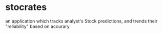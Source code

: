 stocrates
=========

an application which tracks analyst's Stock predictions, and trends their "reliability" based on accurary 